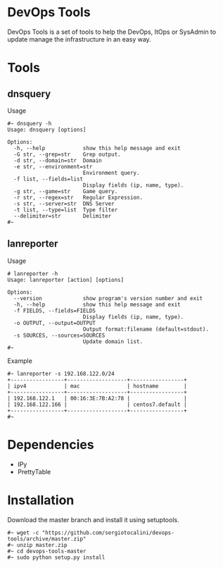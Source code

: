 # DevOps Tools

DevOps Tools is a set of tools to help the DevOps, ItOps or SysAdmin to update manage the infrastructure in an easy way.

# Tools
## dnsquery
Usage
```
#~ dnsquery -h
Usage: dnsquery [options]

Options:
  -h, --help            show this help message and exit
  -G str, --grep=str    Grep output.
  -d str, --domain=str  Domain
  -e str, --environment=str
                        Environment query.
  -f list, --fields=list
                        Display fields (ip, name, type).
  -g str, --game=str    Game query.
  -r str, --regex=str   Regular Expression.
  -s str, --server=str  DNS Server
  -t list, --type=list  Type filter
  --delimiter=str       Delimiter
#~ 
```

## lanreporter
Usage
```
# lanreporter -h
Usage: lanreporter [action] [options]

Options:
  --version             show program's version number and exit
  -h, --help            show this help message and exit
  -f FIELDS, --fields=FIELDS
                        Display fields (ip, name, type).
  -o OUTPUT, --output=OUTPUT
                        Output format:filename (default=stdout).
  -s SOURCES, --sources=SOURCES
                        Update domain list.
#~
```

Example
```
#~ lanreporter -s 192.168.122.0/24
+-----------------+-------------------+-----------------+
| ipv4            | mac               | hostname        |
+-----------------+-------------------+-----------------+
| 192.168.122.1   | 00:16:3E:7B:A2:78 |                 |
| 192.168.122.166 |                   | centos7.default |
+-----------------+-------------------+-----------------+
#~
```
# Dependencies
* IPy
* PrettyTable

# Installation
Download the master branch and install it using setuptools.
```
#~ wget -c "https://github.com/sergiotocalini/devops-tools/archive/master.zip"
#~ unzip master.zip
#~ cd devops-tools-master
#~ sudo python setup.py install
```
